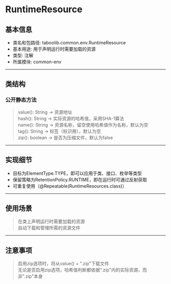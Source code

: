 # RuntimeResource  
## 基本信息  
- 类名和包路径: taboolib.common.env.RuntimeResource  
- 基本用途: 用于声明运行时需要加载的资源  
- 类型: 注解  
- 所属模块: common-env  
---
## 类结构  
### 公开静态方法  
> value(): String -> 资源地址  
> hash(): String -> 实际资源的哈希值，采用SHA-1算法  
> name(): String -> 资源名称，留空使用哈希值作为名称，默认为空  
> tag(): String -> 标签（标识用），默认为空  
> zip(): boolean -> 是否为压缩文件，默认为false  
---
## 实现细节  
- 目标为ElementType.TYPE，即可以应用于类、接口、枚举等类型  
- 保留策略为RetentionPolicy.RUNTIME，即在运行时可通过反射获取  
- 可重复使用（@Repeatable(RuntimeResources.class)）  
---
## 使用场景  
> 在类上声明运行时需要加载的资源  
> 自动下载和管理所需的资源文件  
---
## 注意事项  
> 启用zip选项时，将从value() + ".zip"下载文件  
> 无论是否启用zip选项，哈希值判断都依据".zip"内的实际资源，而非".zip"本身